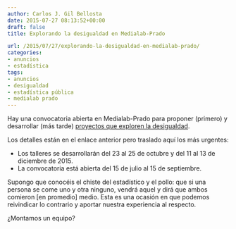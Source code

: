 ```yaml
---
author: Carlos J. Gil Bellosta
date: 2015-07-27 08:13:52+00:00
draft: false
title: Explorando la desigualdad en Medialab-Prado

url: /2015/07/27/explorando-la-desigualdad-en-medialab-prado/
categories:
- anuncios
- estadística
tags:
- anuncios
- desigualdad
- estadística pública
- medialab prado
---
```


Hay una convocatoria abierta en Medialab-Prado para proponer (primero) y desarrollar (más tarde) [proyectos que exploren la desigualdad](http://medialab-prado.es/article/convocatoria-explorando-desigualdad).

Los detalles están en el enlace anterior pero traslado aquí los más urgentes:

* Los talleres se desarrollarán del 23 al 25 de octubre y del 11 al 13 de diciembre de 2015.
* La convocatoria está abierta del 15 de julio al 15 de septiembre.

Supongo que conocéis el chiste del estadístico y el pollo: que si una persona se come uno y otra ninguno, vendrá aquel y dirá que ambos comieron [en promedio] medio. Esta es una ocasión en que podemos reivindicar lo contrario y aportar nuestra experiencia al respecto.

¿Montamos un equipo?


